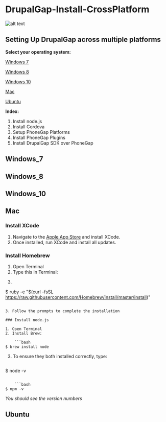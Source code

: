 # DrupalGap-Install-CrossPlatform

![alt text](https://www.drupal.org/files/project-images/drupalgap-wide.jpg "DrupalGap")

## Setting Up DrupalGap across multiple platforms

**Select your operating system:**

[Windows 7](#windows_7)

[Windows 8](#windows_8)

[Windows 10](#windows_10)

[Mac](#mac)

[Ubuntu](#ubuntu)

**Index:**

1. Install node.js
2. Install Cordova
3. Setup PhoneGap Platforms
4. Install PhoneGap Plugins
5. Install DrupalGap SDK over PhoneGap

## Windows_7

## Windows_8

## Windows_10

## Mac
### Install XCode
1. Navigate to the [Apple App Store](https://itunes.apple.com/us/app/xcode/id497799835?mt=12) and install XCode.
2. Once installed, run XCode and install all updates.

### Install Homebrew
1. Open Terminal
2. Type this in Terminal:
3. 
    ```bash
$ ruby -e "$(curl -fsSL https://raw.githubusercontent.com/Homebrew/install/master/install)"
```

3. Follow the prompts to complete the installation

### Install node.js

1. Open Terminal
2. Install Brew:

    ```bash
$ brew install node
```

3. To ensure they both installed correctly, type:

    ```bash
$ node -v
```

    ```bash
$ npm -v
```

*You should see the version numbers*


## Ubuntu
